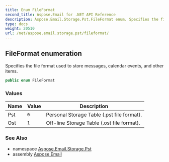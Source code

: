 ```yaml
---
title: Enum FileFormat
second_title: Aspose.Email for .NET API Reference
description: Aspose.Email.Storage.Pst.FileFormat enum. Specifies the file format used to store messages calendar events and other items
type: docs
weight: 20510
url: /net/aspose.email.storage.pst/fileformat/
---
```

## FileFormat enumeration

Specifies the file format used to store messages, calendar events, and other items.

```csharp
public enum FileFormat
```

### Values

| Name | Value | Description |
| --- | --- | --- |
| Pst | `0` | Personal Storage Table (.pst file format). |
| Ost | `1` | Off-line Storage Table (.ost file format). |

### See Also

* namespace [Aspose.Email.Storage.Pst](../../aspose.email.storage.pst/)
* assembly [Aspose.Email](../../)


